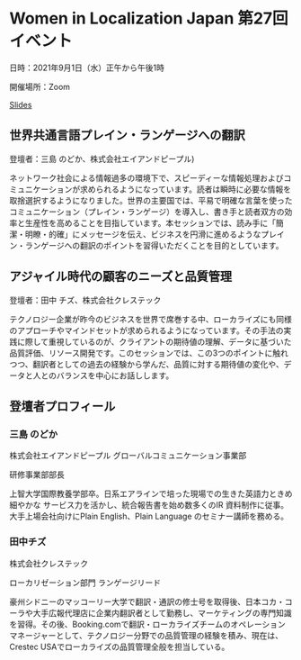 # Women in Localization Japan 第27回イベント

日時：2021年9月1日（水）正午から午後1時

開催場所：Zoom

[Slides](https://drive.google.com/drive/u/0/folders/12IhdCjlH3GBSLf2W1SDM81dhKR5lgHOH)

## 世界共通言語プレイン・ランゲージへの翻訳
登壇者：三島 のどか、株式会社エイアンドピープル)

ネットワーク社会による情報過多の環境下で、スピーディーな情報処理およびコミュニケーションが求められるようになっています。読者は瞬時に必要な情報を取捨選択するようになりました。世界の主要国では、平易で明確な言葉を使ったコミュニケーション（プレイン・ランゲージ）を導入し、書き手と読者双方の効率と生産性を高めることを目指しています。本セッションでは、読み手に「簡潔・明瞭・的確」にメッセージを伝え、ビジネスを円滑に進めるようなプレイン・ランゲージへの翻訳のポイントを習得いただくことを目的としています。

## アジャイル時代の顧客のニーズと品質管理
登壇者：田中 チズ、株式会社クレステック

テクノロジー企業が昨今のビジネスを世界で席巻する中、ローカライズにも同様のアプローチやマインドセットが求められるようになっています。その手法の実践に際して重視しているのが、クライアントの期待値の理解、データに基づいた品質評価、リソース開発です。このセッションでは、この3つのポイントに触れつつ、翻訳者としての過去の経験から学んだ、品質に対する期待値の変化や、データと人とのバランスを中心にお話しします。

## 登壇者プロフィール
### 三島 のどか
株式会社エイアンドピープル グローバルコミュニケーション事業部

研修事業部部長

上智大学国際教養学部卒。日系エアラインで培った現場での生きた英語力ときめ細やかな
サービス力を活かし、統合報告書を始め数多くのIR 資料制作に従事。大手上場会社向けにPlain English、Plain Language のセミナー講師を務める。

### 田中チズ
株式会社クレステック

ローカリゼーション部門 ランゲージリード

豪州シドニーのマッコーリー大学で翻訳・通訳の修士号を取得後、日本コカ・コーラや大手広報代理店に企業内翻訳者として勤務し、マーケティングの専門知識を習得。その後、Booking.comで翻訳・ローカライズチームのオペレーションマネージャーとして、テクノロジー分野での品質管理の経験を積み、現在は、Crestec USAでローカライズの品質管理全般を担当している。

